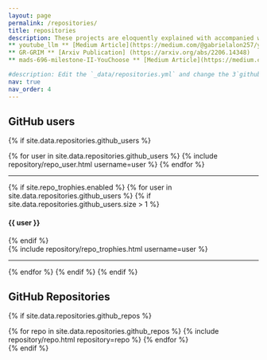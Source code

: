 ```yaml
---
layout: page
permalink: /repositories/
title: repositories
description: These projects are eloquently explained with accompanied writing ':'
** youtube_llm ** [Medium Article](https://medium.com/@gabrielalon257/youtube-filtering-capstone-67f755fb6dca)
** GR-GRIM ** [Arxiv Publication] (https://arxiv.org/abs/2206.14348)
** mads-696-milestone-II-YouChoose ** [Medium Article](https://medium.com/@gabrielalon257/predicting-youtube-dislikes-4c71a41718ac)

#description: Edit the `_data/repositories.yml` and change the 3`github_users` and `github_repos` lists to include your own GitHub profile #and repositories.
nav: true
nav_order: 4
---
```


## GitHub users

{% if site.data.repositories.github_users %}
<div class="repositories d-flex flex-wrap flex-md-row flex-column justify-content-between align-items-center">
  {% for user in site.data.repositories.github_users %}
    {% include repository/repo_user.html username=user %}
  {% endfor %}
</div>

---

{% if site.repo_trophies.enabled %}
{% for user in site.data.repositories.github_users %}
  {% if site.data.repositories.github_users.size > 1 %}
  <h4>{{ user }}</h4>
  {% endif %}
  <div class="repositories d-flex flex-wrap flex-md-row flex-column justify-content-between align-items-center">
  {% include repository/repo_trophies.html username=user %}
  </div>

  ---

{% endfor %}
{% endif %}
{% endif %}

## GitHub Repositories

{% if site.data.repositories.github_repos %}
<div class="repositories d-flex flex-wrap flex-md-row flex-column justify-content-between align-items-center">
  {% for repo in site.data.repositories.github_repos %}
    {% include repository/repo.html repository=repo %}
  {% endfor %}
</div>
{% endif %}
